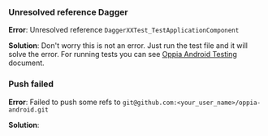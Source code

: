 ### Unresolved reference Dagger
**Error**: Unresolved reference `DaggerXXTest_TestApplicationComponent`

**Solution**: Don't worry this is not an error. Just run the test file and it will solve the error. For running tests you can see [Oppia Android Testing](https://github.com/oppia/oppia-android/wiki/Oppia-Android-Testing) document.

### Push failed
**Error**: Failed to push some refs to `git@github.com:<your_user_name>/oppia-android.git`

**Solution**: 
